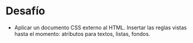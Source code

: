 # Desafío

- Aplicar un documento CSS externo al HTML. Insertar las reglas vistas hasta el momento: atributos para textos, listas, fondos.